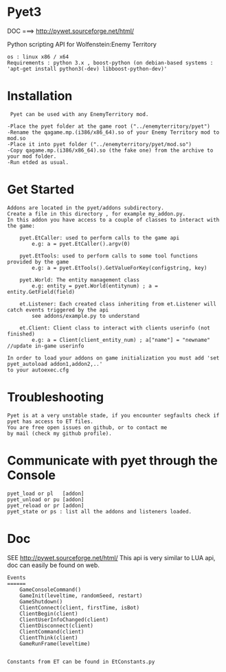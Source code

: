 Pyet3
=====

DOC   ===> http://pywet.sourceforge.net/html/

Python scripting API for Wolfenstein:Enemy Territory 

    os : linux x86 / x64
    Requirements : python 3.x , boost-python (on debian-based systems : 'apt-get install python3(-dev) libboost-python-dev)'


Installation
============

     Pyet can be used with any EnemyTerritory mod.

    -Place the pyet folder at the game root ("../enemyterritory/pyet")
    -Rename the qagame.mp.(i386/x86_64).so of your Enemy Territory mod to mod.so
    -Place it into pyet folder ("../enemyterritory/pyet/mod.so")
    -Copy qagame.mp.(i386/x86_64).so (the fake one) from the archive to your mod folder.
    -Run etded as usual.
    
    
Get Started
===========

    Addons are located in the pyet/addons subdirectory.
    Create a file in this directory , for example my_addon.py.
    In this addon you have access to a couple of classes to interact with the game:
    
        pyet.EtCaller: used to perform calls to the game api 
            e.g: a = pyet.EtCaller().argv(0)
            
        pyet.EtTools: used to perform calls to some tool functions provided by the game 
            e.g: a = pyet.EtTools().GetValueForKey(configstring, key)
            
        pyet.World: The entity management class 
            e.g: entity = pyet.World(entitynum) ; a = entity.GetField(field)
            
        et.Listener: Each created class inheriting from et.Listener will catch events triggered by the api
            see addons/example.py to understand
        
        et.Client: Client class to interact with clients userinfo (not finished)
            e.g: a = Client(client_entity_num) ; a["name"] = "newname" //update in-game userinfo
            
    In order to load your addons on game initialization you must add 'set pyet_autoload addon1,addon2,..'
    to your autoexec.cfg
    


Troubleshooting
================

    Pyet is at a very unstable stade, if you encounter segfaults check if pyet has access to ET files.
    You are free open issues on github, or to contact me 
    by mail (check my github profile).
       
Communicate with pyet through the Console
========

    pyet_load or pl   [addon]
    pyet_unload or pu [addon]
    pyet_reload or pr [addon]
    pyet_state or ps : list all the addons and listeners loaded.
  
Doc
======
SEE http://pywet.sourceforge.net/html/
This api is very similar to LUA api, doc can easily be found on web.

    Events
    ======
        GameConsoleCommand()
        GameInit(leveltime, randomSeed, restart)
        GameShutdown()
        ClientConnect(client, firstTime, isBot)
        ClientBegin(client)
        ClientUserInfoChanged(client)
        ClientDisconnect(client)
        ClientCommand(client)
        ClientThink(client)
        GameRunFrame(leveltime)
        
         
    Constants from ET can be found in EtConstants.py    
        
        
    
        
    
    
